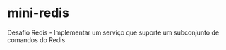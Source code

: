 # mini-redis
Desafio Redis - Implementar um serviço que suporte um subconjunto de comandos do Redis
